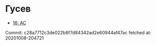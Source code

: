 # Гусев
- [16: AC](16.md)

Commit: c28a7712c3de022b8f7d84342ad2e60944af47ac
 fetched at: 20201008-204721
